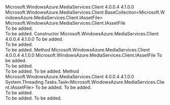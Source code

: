 <Type Name="AssetFileBaseCollection" FullName="Microsoft.WindowsAzure.MediaServices.Client.AssetFileBaseCollection">
  <TypeSignature Language="C#" Value="public abstract class AssetFileBaseCollection : Microsoft.WindowsAzure.MediaServices.Client.BaseCollection&lt;Microsoft.WindowsAzure.MediaServices.Client.IAssetFile&gt;" />
  <TypeSignature Language="ILAsm" Value=".class public auto ansi abstract beforefieldinit AssetFileBaseCollection extends Microsoft.WindowsAzure.MediaServices.Client.BaseCollection`1&lt;class Microsoft.WindowsAzure.MediaServices.Client.IAssetFile&gt;" />
  <TypeSignature Language="DocId" Value="T:Microsoft.WindowsAzure.MediaServices.Client.AssetFileBaseCollection" />
  <TypeSignature Language="VB.NET" Value="Public MustInherit Class AssetFileBaseCollection&#xA;Inherits BaseCollection(Of IAssetFile)" />
  <TypeSignature Language="F#" Value="type AssetFileBaseCollection = class&#xA;    inherit BaseCollection&lt;IAssetFile&gt;" />
  <AssemblyInfo>
    <AssemblyName>Microsoft.WindowsAzure.MediaServices.Client</AssemblyName>
    <AssemblyVersion>4.0.0.4</AssemblyVersion>
    <AssemblyVersion>4.1.0.0</AssemblyVersion>
  </AssemblyInfo>
  <Base>
    <BaseTypeName>Microsoft.WindowsAzure.MediaServices.Client.BaseCollection&lt;Microsoft.WindowsAzure.MediaServices.Client.IAssetFile&gt;</BaseTypeName>
    <BaseTypeArguments>
      <BaseTypeArgument TypeParamName="T">Microsoft.WindowsAzure.MediaServices.Client.IAssetFile</BaseTypeArgument>
    </BaseTypeArguments>
  </Base>
  <Interfaces />
  <Docs>
    <summary>To be added.</summary>
    <remarks>To be added.</remarks>
  </Docs>
  <Members>
    <Member MemberName=".ctor">
      <MemberSignature Language="C#" Value="protected AssetFileBaseCollection (Microsoft.WindowsAzure.MediaServices.Client.MediaContextBase context);" />
      <MemberSignature Language="ILAsm" Value=".method familyhidebysig specialname rtspecialname instance void .ctor(class Microsoft.WindowsAzure.MediaServices.Client.MediaContextBase context) cil managed" />
      <MemberSignature Language="DocId" Value="M:Microsoft.WindowsAzure.MediaServices.Client.AssetFileBaseCollection.#ctor(Microsoft.WindowsAzure.MediaServices.Client.MediaContextBase)" />
      <MemberSignature Language="VB.NET" Value="Protected Sub New (context As MediaContextBase)" />
      <MemberSignature Language="F#" Value="new Microsoft.WindowsAzure.MediaServices.Client.AssetFileBaseCollection : Microsoft.WindowsAzure.MediaServices.Client.MediaContextBase -&gt; Microsoft.WindowsAzure.MediaServices.Client.AssetFileBaseCollection" Usage="new Microsoft.WindowsAzure.MediaServices.Client.AssetFileBaseCollection context" />
      <MemberType>Constructor</MemberType>
      <AssemblyInfo>
        <AssemblyName>Microsoft.WindowsAzure.MediaServices.Client</AssemblyName>
        <AssemblyVersion>4.0.0.4</AssemblyVersion>
        <AssemblyVersion>4.1.0.0</AssemblyVersion>
      </AssemblyInfo>
      <Parameters>
        <Parameter Name="context" Type="Microsoft.WindowsAzure.MediaServices.Client.MediaContextBase" />
      </Parameters>
      <Docs>
        <param name="context">To be added.</param>
        <summary>To be added.</summary>
        <remarks>To be added.</remarks>
      </Docs>
    </Member>
    <Member MemberName="Create">
      <MemberSignature Language="C#" Value="public abstract Microsoft.WindowsAzure.MediaServices.Client.IAssetFile Create (string name);" />
      <MemberSignature Language="ILAsm" Value=".method public hidebysig newslot virtual instance class Microsoft.WindowsAzure.MediaServices.Client.IAssetFile Create(string name) cil managed" />
      <MemberSignature Language="DocId" Value="M:Microsoft.WindowsAzure.MediaServices.Client.AssetFileBaseCollection.Create(System.String)" />
      <MemberSignature Language="VB.NET" Value="Public MustOverride Function Create (name As String) As IAssetFile" />
      <MemberSignature Language="F#" Value="abstract member Create : string -&gt; Microsoft.WindowsAzure.MediaServices.Client.IAssetFile" Usage="assetFileBaseCollection.Create name" />
      <MemberType>Method</MemberType>
      <AssemblyInfo>
        <AssemblyName>Microsoft.WindowsAzure.MediaServices.Client</AssemblyName>
        <AssemblyVersion>4.0.0.4</AssemblyVersion>
        <AssemblyVersion>4.1.0.0</AssemblyVersion>
      </AssemblyInfo>
      <ReturnValue>
        <ReturnType>Microsoft.WindowsAzure.MediaServices.Client.IAssetFile</ReturnType>
      </ReturnValue>
      <Parameters>
        <Parameter Name="name" Type="System.String" />
      </Parameters>
      <Docs>
        <param name="name">To be added.</param>
        <summary>To be added.</summary>
        <returns>To be added.</returns>
        <remarks>To be added.</remarks>
      </Docs>
    </Member>
    <Member MemberName="CreateAsync">
      <MemberSignature Language="C#" Value="public abstract System.Threading.Tasks.Task&lt;Microsoft.WindowsAzure.MediaServices.Client.IAssetFile&gt; CreateAsync (string name, System.Threading.CancellationToken cancellation);" />
      <MemberSignature Language="ILAsm" Value=".method public hidebysig newslot virtual instance class System.Threading.Tasks.Task`1&lt;class Microsoft.WindowsAzure.MediaServices.Client.IAssetFile&gt; CreateAsync(string name, valuetype System.Threading.CancellationToken cancellation) cil managed" />
      <MemberSignature Language="DocId" Value="M:Microsoft.WindowsAzure.MediaServices.Client.AssetFileBaseCollection.CreateAsync(System.String,System.Threading.CancellationToken)" />
      <MemberSignature Language="VB.NET" Value="Public MustOverride Function CreateAsync (name As String, cancellation As CancellationToken) As Task(Of IAssetFile)" />
      <MemberSignature Language="F#" Value="abstract member CreateAsync : string * System.Threading.CancellationToken -&gt; System.Threading.Tasks.Task&lt;Microsoft.WindowsAzure.MediaServices.Client.IAssetFile&gt;" Usage="assetFileBaseCollection.CreateAsync (name, cancellation)" />
      <MemberType>Method</MemberType>
      <AssemblyInfo>
        <AssemblyName>Microsoft.WindowsAzure.MediaServices.Client</AssemblyName>
        <AssemblyVersion>4.0.0.4</AssemblyVersion>
        <AssemblyVersion>4.1.0.0</AssemblyVersion>
      </AssemblyInfo>
      <ReturnValue>
        <ReturnType>System.Threading.Tasks.Task&lt;Microsoft.WindowsAzure.MediaServices.Client.IAssetFile&gt;</ReturnType>
      </ReturnValue>
      <Parameters>
        <Parameter Name="name" Type="System.String" />
        <Parameter Name="cancellation" Type="System.Threading.CancellationToken" />
      </Parameters>
      <Docs>
        <param name="name">To be added.</param>
        <param name="cancellation">To be added.</param>
        <summary>To be added.</summary>
        <returns>To be added.</returns>
        <remarks>To be added.</remarks>
      </Docs>
    </Member>
  </Members>
</Type>